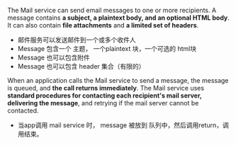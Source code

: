 The Mail service can send email messages to one or more recipients. A message contains **a subject, a plaintext body, and an optional HTML body**. It can also contain **file attachments** and **a limited set of headers**.

- 邮件服务可以发送邮件到一个或多个收件人
- Message 包含一个 主题， 一个plaintext 块，一个可选的 html块
- Message 也可以包含附件
- Message 也可以包含 header 集合（有限的）

When an application calls the Mail service to send a message, the message is queued, and **the call returns immediately**. The Mail service uses **standard procedures for contacting each recipient's mail server, delivering the message**, and retrying if the mail server cannot be contacted.

- 当app调用 mail service 时， message 被放到 队列中，然后调用return，调用结束。


